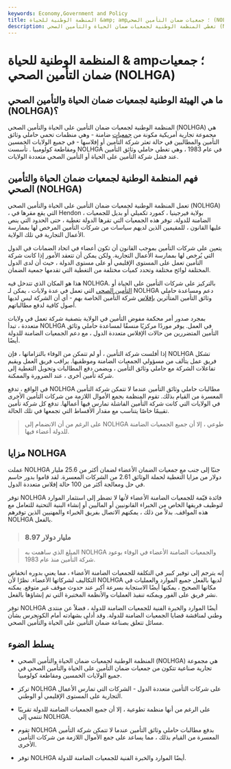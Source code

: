 ```yaml
---
keywords: Economy,Government and Policy
title: المنظمة الوطنية للحياة &amp; amp؛ جمعيات ضمان التأمين الصحي (NOLHGA)
description: تغطي المنظمة الوطنية لجمعيات ضمان الحياة والتأمين الصحي (NOLHGA) حاملي الوثائق عند فشل شركة تأمين متعددة الدول.
---
```


# المنظمة الوطنية للحياة & amp؛ جمعيات ضمان التأمين الصحي (NOLHGA)
## ما هي الهيئة الوطنية لجمعيات ضمان الحياة والتأمين الصحي (NOLHGA)؟

المنظمة الوطنية لجمعيات ضمان التأمين على الحياة والتأمين الصحي (NOLHGA) هي مجموعة تجارية أمريكية مكونة من [جمعيات](/insurance-guaranty-association) ضامنة - وهي منظمات تحمي حاملي وثائق التأمين والمطالبين في حالة تعثر شركة التأمين أو إفلاسها - في جميع الولايات الخمسين ومقاطعة كولومبيا . تأسست NOLHGA في عام 1983 ، وهي تغطي حاملي وثائق التأمين عند فشل شركة التأمين على الحياة أو التأمين الصحي متعددة الولايات.

## فهم المنظمة الوطنية لجمعيات ضمان الحياة والتأمين الصحي (NOLHGA)

تعمل المنظمة الوطنية لجمعيات ضمان التأمين على الحياة والتأمين الصحي (NOLHGA) ، التي يقع مقرها في Hendon ، بولاية فيرجينيا ، كمورد تكميلي أو بديل للجمعيات الضامنة للدولة. توفر هذه الجمعيات التي تقرها الدولة تغطية ، حتى الحدود التي ينص عليها القانون ، للمقيمين الذين لديهم سياسات من شركات التأمين المرخص لها بممارسة الأعمال التجارية في تلك الولاية.

يتعين على شركات التأمين بموجب القانون أن تكون أعضاء في اتحاد الضمانات في الدول التي يُرخص لها بممارسة الأعمال التجارية. ولكن يمكن أن تتعقد الأمور إذا كانت شركة التأمين تعمل على المستوى الإقليمي أو على مستوى الدولة ، حيث أن لدى الدول المختلفة لوائح مختلفة وتحدد كميات مختلفة من التغطية التي تقدمها جمعية الضمان.

هذا هو المكان الذي تتدخل فيه NOLHGA. بالتركيز على شركات التأمين على الحياة أو [التأمين الصحي](/healthinsurance) التي تعمل في عدة ولايات ، يمكن لـ NOLHGA دعم ومساعدة حاملي وثائق التأمين المتأثرين [بإفلاس](/insolvency) شركة التأمين الخاصة بهم - أي أن الشركة ليس لديها أصول كافية لدفع مطالباتهم.

بمجرد صدور أمر محكمة مفوض التأمين في الولاية بتصفية شركة تعمل في ولايات متعددة ، تبدأ NOLHGA في العمل. يوفر موردًا مركزيًا منسقًا لمساعدة حاملي وثائق التأمين المتضررين من حالات الإفلاس متعددة الدول ، مع دعم الجمعيات الضامنة للدولة أيضًا.

إذا أفلست شركة التأمين ، أو لم تتمكن من الوفاء بالتزاماتها ، فإن NOLHGA تشكل فريق عمل يتألف من مسؤولي الجمعيات الضامنة وموظفيها. يراقب فريق العمل ويقيم تفاعلات الشركة مع حاملي وثائق التأمين ، ويضمن دفع المطالبات وتحويل التغطية إلى شركة تأمين أخرى ، عند الضرورة والممكنة.

في الواقع ، تدفع NOLHGA مطالبات حاملي وثائق التأمين عندما لا تتمكن شركة التأمين المعسرة من القيام بذلك. تقوم المنظمة بجمع الأموال اللازمة من شركات التأمين الأخرى في الولايات التي كانت شركة التأمين الفاشلة تمارس فيها أعمالها. تدفع كل شركة تأمين تقييمًا خاصًا يتناسب مع مقدار الأقساط التي تجمعها في تلك الحالة.

> على الرغم من أن الانضمام إلى NOLHGA طوعي ، إلا أن جميع الجمعيات الضامنة للدولة أعضاء فيها.

>

## مزايا NOLHGA

عملت NOLHGA جنبًا إلى جنب مع جمعيات الضمان الأعضاء لضمان أكثر من 25.6 مليار دولار من مزايا التغطية لحملة الوثائق 2.61 من الشركات المعسرة. لقد قاموا بدور حاسم في حل ومعالجة أكثر من 100 حالة إفلاس متعددة الدول.

توفر NOLHGA فائدة قيّمة للجمعيات الضامنة الأعضاء لأنها لا تضطر إلى استثمار الموارد لتوظيف فريقها الخاص من الخبراء القانونيين أو الماليين أو إنشاء البنية التحتية للتعامل مع هذه المواقف. بدلاً من ذلك ، يمكنهم الاتصال بفريق الخبراء والمهنيين الذين توفرهم NOLHGA بالفعل.

> ### 8.97 مليار دولار

> المبلغ الذي ساهمت به NOLHGA والجمعيات الضامنة الأعضاء في الوفاء بوعود شركة التأمين منذ عام 1983.

>

إنه يترجم إلى توفير كبير في التكلفة للجمعيات الضامنة الأعضاء ، مما يعني بدوره انخفاض التكاليف لشركاتها الأعضاء. نظرًا لأن NOLHGA لديها بالفعل جميع الموارد والعمليات في مكانها الصحيح ، يمكنها أيضًا الاستجابة بسرعة أكبر عند حدوث موقف غير متوقع. يمكنه نشر فريق على الفور ويمكنه تنفيذ العمليات والأنظمة المختبرة التي تم إنشاؤها بالفعل.

توفر NOLHGA أيضًا الموارد والخبرة الفنية للجمعيات الضامنة للدولة ، فضلاً عن منتدى وطني لمناقشة قضايا الجمعيات الضامنة للدولة. وقد أدلى بشهادته أمام الكونجرس بشأن مسائل تتعلق بصناعة ضمان التأمين على الحياة والتأمين الصحي.

## يسلط الضوء

- المنظمة الوطنية لجمعيات ضمان الحياة والتأمين الصحي (NOLHGA) هي مجموعة تجارية صناعية تتكون من جمعيات ضمان التأمين على الحياة والتأمين الصحي في جميع الولايات الخمسين ومقاطعة كولومبيا.

- تركز NOLHGA على شركات التأمين متعددة الدول - الشركات التي تمارس الأعمال التجارية على المستوى الإقليمي أو الوطني.

- على الرغم من أنها منظمة تطوعية ، إلا أن جميع الجمعيات الضامنة للدولة تقريبًا تنتمي إلى NOLHGA.

- تقوم NOLHGA بدفع مطالبات حاملي وثائق التأمين عندما لا تتمكن شركة التأمين المعسرة من القيام بذلك ، مما يساعد على جمع الأموال اللازمة من شركات التأمين الأخرى.

- توفر NOLHGA أيضًا الموارد والخبرة الفنية للجمعيات الضامنة للدولة.

